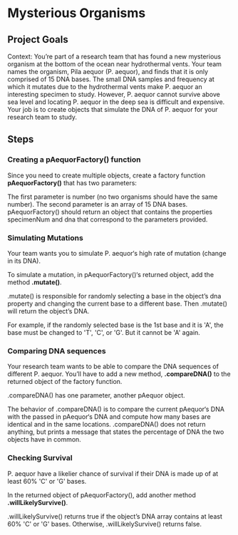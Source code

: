 # Mysterious Organisms

## Project Goals
Context: You’re part of a research team that has found a new mysterious organism at the bottom of the ocean near hydrothermal vents. Your team names the organism, Pila aequor (P. aequor), and finds that it is only comprised of 15 DNA bases. The small DNA samples and frequency at which it mutates due to the hydrothermal vents make P. aequor an interesting specimen to study. However, P. aequor cannot survive above sea level and locating P. aequor in the deep sea is difficult and expensive. Your job is to create objects that simulate the DNA of P. aequor for your research team to study.

## Steps

### Creating a pAequorFactory() function
Since you need to create multiple objects, create a factory function **pAequorFactory()** that has two parameters:

The first parameter is number (no two organisms should have the same number).
The second parameter is an array of 15 DNA bases.
pAequorFactory() should return an object that contains the properties specimenNum and dna that correspond to the parameters provided.

### Simulating Mutations
Your team wants you to simulate P. aequor‘s high rate of mutation (change in its DNA).

To simulate a mutation, in pAequorFactory()‘s returned object, add the method **.mutate()**.

.mutate() is responsible for randomly selecting a base in the object’s dna property and changing the current base to a different base. Then .mutate() will return the object’s DNA.

For example, if the randomly selected base is the 1st base and it is 'A', the base must be changed to 'T', 'C', or 'G'. But it cannot be 'A' again.

### Comparing DNA sequences
Your research team wants to be able to compare the DNA sequences of different P. aequor. You’ll have to add a new method, **.compareDNA()** to the returned object of the factory function.

.compareDNA() has one parameter, another pAequor object.

The behavior of .compareDNA() is to compare the current pAequor‘s DNA with the passed in pAequor‘s DNA and compute how many bases are identical and in the same locations. .compareDNA() does not return anything, but prints a message that states the percentage of DNA the two objects have in common.

### Checking Survival
P. aequor have a likelier chance of survival if their DNA is made up of at least 60% 'C' or 'G' bases.

In the returned object of pAequorFactory(), add another method **.willLikelySurvive()**.

.willLikelySurvive() returns true if the object’s DNA array contains at least 60% 'C' or 'G' bases. Otherwise, .willLikelySurvive() returns false.
